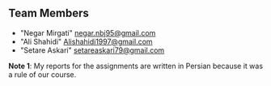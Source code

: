 ## Team Members
* "Negar Mirgati" negar.nbj95@gmail.com
* "Ali Shahidi" Alishahidi1997@gmail.com
* "Setare Askari" setareaskari79@gmail.com

**Note 1**: My reports for the assignments are written in Persian because it was a rule of our course.